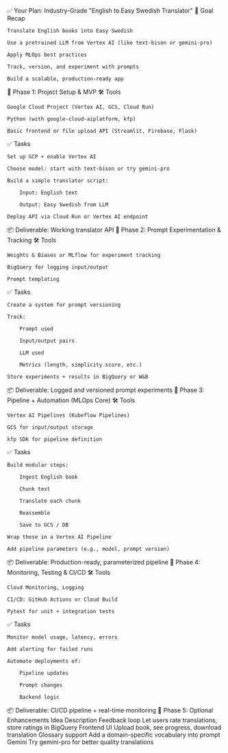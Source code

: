 ✅ Your Plan: Industry-Grade "English to Easy Swedish Translator"
🎯 Goal Recap

    Translate English books into Easy Swedish

    Use a pretrained LLM from Vertex AI (like text-bison or gemini-pro)

    Apply MLOps best practices

    Track, version, and experiment with prompts

    Build a scalable, production-ready app

🧱 Phase 1: Project Setup & MVP
🛠️ Tools

    Google Cloud Project (Vertex AI, GCS, Cloud Run)

    Python (with google-cloud-aiplatform, kfp)

    Basic frontend or file upload API (Streamlit, Firebase, Flask)

✅ Tasks

    Set up GCP + enable Vertex AI

    Choose model: start with text-bison or try gemini-pro

    Build a simple translator script:

        Input: English text

        Output: Easy Swedish from LLM

    Deploy API via Cloud Run or Vertex AI endpoint

📦 Deliverable: Working translator API
🧪 Phase 2: Prompt Experimentation & Tracking
🛠️ Tools

    Weights & Biases or MLflow for experiment tracking

    BigQuery for logging input/output

    Prompt templating

✅ Tasks

    Create a system for prompt versioning

    Track:

        Prompt used

        Input/output pairs

        LLM used

        Metrics (length, simplicity score, etc.)

    Store experiments + results in BigQuery or W&B

📦 Deliverable: Logged and versioned prompt experiments
🔁 Phase 3: Pipeline + Automation (MLOps Core)
🛠️ Tools

    Vertex AI Pipelines (Kubeflow Pipelines)

    GCS for input/output storage

    kfp SDK for pipeline definition

✅ Tasks

    Build modular steps:

        Ingest English book

        Chunk text

        Translate each chunk

        Reassemble

        Save to GCS / DB

    Wrap these in a Vertex AI Pipeline

    Add pipeline parameters (e.g., model, prompt version)

📦 Deliverable: Production-ready, parameterized pipeline
🧠 Phase 4: Monitoring, Testing & CI/CD
🛠️ Tools

    Cloud Monitoring, Logging

    CI/CD: GitHub Actions or Cloud Build

    Pytest for unit + integration tests

✅ Tasks

    Monitor model usage, latency, errors

    Add alerting for failed runs

    Automate deployments of:

        Pipeline updates

        Prompt changes

        Backend logic

📦 Deliverable: CI/CD pipeline + real-time monitoring
🧰 Phase 5: Optional Enhancements
Idea Description
Feedback loop Let users rate translations, store ratings in BigQuery
Frontend UI Upload book, see progress, download translation
Glossary support Add a domain-specific vocabulary into prompt
Gemini Try gemini-pro for better quality translations
